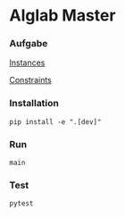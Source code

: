 # Alglab Master

### Aufgabe
[Instances](https://www.schedulingbenchmarks.org/nrp/)

[Constraints](https://www.schedulingbenchmarks.org/nrp/instances1_24.html)

### Installation
`pip install -e ".[dev]"`

### Run
`main`

### Test
`pytest`